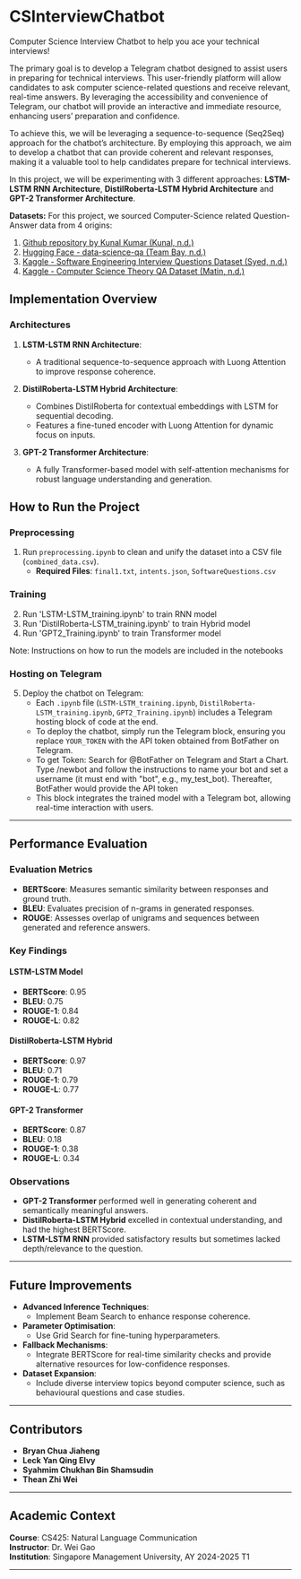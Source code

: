 # CSInterviewChatbot

Computer Science Interview Chatbot to help you ace your technical interviews!

The primary goal is to develop a Telegram chatbot designed to assist users in preparing for technical interviews. This user-friendly platform will allow candidates to ask computer science-related questions and receive relevant, real-time answers. By leveraging the accessibility and convenience of Telegram, our chatbot will provide an interactive and immediate resource, enhancing users’ preparation and confidence.

To achieve this, we will be leveraging a sequence-to-sequence (Seq2Seq) approach for the chatbot’s architecture. By employing this approach, we aim to develop a chatbot that can provide coherent and relevant responses, making it a valuable tool to help candidates prepare for technical interviews.

In this project, we will be experimenting with 3 different approaches: **LSTM-LSTM RNN Architecture**, **DistilRoberta-LSTM Hybrid Architecture** and **GPT-2 Transformer Architecture**.

**Datasets:**
For this project, we sourced Computer-Science related Question-Answer data from 4 origins:

1. [Github repository by Kunal Kumar (Kunal, n.d.)](https://github.com/kunal164107/Interview-Chatbot/blob/master/data/twitter/final1.txt)
2. [Hugging Face - data-science-qa (Team Bay, n.d.)](https://huggingface.co/datasets/team-bay/data-science-qa)
3. [Kaggle - Software Engineering Interview Questions Dataset (Syed, n.d.)](https://www.kaggle.com/datasets/syedmharis/software-engineering-interview-questions-dataset)
4. [Kaggle - Computer Science Theory QA Dataset (Matin, n.d.)](https://www.kaggle.com/datasets/mujtabamatin/computer-science-theory-qa-dataset)

## Implementation Overview

### Architectures

1. **LSTM-LSTM RNN Architecture**:

   - A traditional sequence-to-sequence approach with Luong Attention to improve response coherence.

2. **DistilRoberta-LSTM Hybrid Architecture**:

   - Combines DistilRoberta for contextual embeddings with LSTM for sequential decoding.
   - Features a fine-tuned encoder with Luong Attention for dynamic focus on inputs.

3. **GPT-2 Transformer Architecture**:
   - A fully Transformer-based model with self-attention mechanisms for robust language understanding and generation.

## How to Run the Project

### Preprocessing

1. Run `preprocessing.ipynb` to clean and unify the dataset into a CSV file (`combined_data.csv`).
   - **Required Files**: `final1.txt`, `intents.json`, `SoftwareQuestions.csv`

### Training

2. Run 'LSTM-LSTM_training.ipynb' to train RNN model
3. Run 'DistilRoberta-LSTM_training.ipynb' to train Hybrid model
4. Run 'GPT2_Training.ipynb' to train Transformer model

Note: Instructions on how to run the models are included in the notebooks

### Hosting on Telegram

5. Deploy the chatbot on Telegram:
   - Each `.ipynb` file (`LSTM-LSTM_training.ipynb`, `DistilRoberta-LSTM_training.ipynb`, `GPT2_Training.ipynb`) includes a Telegram hosting block of code at the end.
   - To deploy the chatbot, simply run the Telegram block, ensuring you replace `YOUR_TOKEN` with the API token obtained from BotFather on Telegram.
   - To get Token: Search for @BotFather on Telegram and Start a Chart. Type /newbot and follow the instructions to name your bot and set a username (it must end with "bot", e.g., my_test_bot). Thereafter, BotFather would provide the API token
   - This block integrates the trained model with a Telegram bot, allowing real-time interaction with users.

---

## Performance Evaluation

### Evaluation Metrics

- **BERTScore**: Measures semantic similarity between responses and ground truth.
- **BLEU**: Evaluates precision of n-grams in generated responses.
- **ROUGE**: Assesses overlap of unigrams and sequences between generated and reference answers.

### Key Findings

#### LSTM-LSTM Model

- **BERTScore**: 0.95
- **BLEU**: 0.75
- **ROUGE-1**: 0.84
- **ROUGE-L**: 0.82

#### DistilRoberta-LSTM Hybrid

- **BERTScore**: 0.97
- **BLEU**: 0.71
- **ROUGE-1**: 0.79
- **ROUGE-L**: 0.77

#### GPT-2 Transformer

- **BERTScore**: 0.87
- **BLEU**: 0.18
- **ROUGE-1**: 0.38
- **ROUGE-L**: 0.34

### Observations

- **GPT-2 Transformer** performed well in generating coherent and semantically meaningful answers.
- **DistilRoberta-LSTM Hybrid** excelled in contextual understanding, and had the highest BERTScore.
- **LSTM-LSTM RNN** provided satisfactory results but sometimes lacked depth/relevance to the question.

---

## Future Improvements

- **Advanced Inference Techniques**:
  - Implement Beam Search to enhance response coherence.
- **Parameter Optimisation**:
  - Use Grid Search for fine-tuning hyperparameters.
- **Fallback Mechanisms**:
  - Integrate BERTScore for real-time similarity checks and provide alternative resources for low-confidence responses.
- **Dataset Expansion**:
  - Include diverse interview topics beyond computer science, such as behavioural questions and case studies.

---

## Contributors

- **Bryan Chua Jiaheng**
- **Leck Yan Qing Elvy**
- **Syahmim Chukhan Bin Shamsudin**
- **Thean Zhi Wei**

---

## Academic Context

**Course**: CS425: Natural Language Communication  
**Instructor**: Dr. Wei Gao  
**Institution**: Singapore Management University, AY 2024-2025 T1

---

